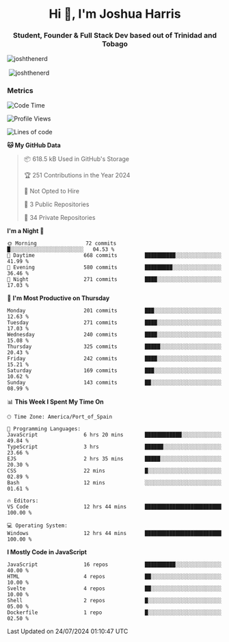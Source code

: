 <h1 align="center">Hi 👋, I'm Joshua Harris</h1>
<h3 align="center">Student, Founder & Full Stack Dev based out of Trinidad and Tobago</h3>

<p align="left"> <img src="https://komarev.com/ghpvc/?username=JoshTheDeveloperr" alt="joshthenerd" /> </p>

<p>&nbsp;<img align="center" src="https://github-readme-stats.vercel.app/api?username=JoshTheDeveloperr&show_icons=true&count_private=true" alt="joshthenerd" /></p>

### Metrics

<!--START_SECTION:waka-->
![Code Time](http://img.shields.io/badge/Code%20Time-860%20hrs%2047%20mins-blue)

![Profile Views](http://img.shields.io/badge/Profile%20Views-10-blue)

![Lines of code](https://img.shields.io/badge/From%20Hello%20World%20I%27ve%20Written-3.4%20million%20lines%20of%20code-blue)

**🐱 My GitHub Data** 

> 📦 618.5 kB Used in GitHub's Storage 
 > 
> 🏆 251 Contributions in the Year 2024
 > 
> 🚫 Not Opted to Hire
 > 
> 📜 3 Public Repositories 
 > 
> 🔑 34 Private Repositories 
 > 
**I'm a Night 🦉** 

```text
🌞 Morning                72 commits          █░░░░░░░░░░░░░░░░░░░░░░░░   04.53 % 
🌆 Daytime                668 commits         ██████████░░░░░░░░░░░░░░░   41.99 % 
🌃 Evening                580 commits         █████████░░░░░░░░░░░░░░░░   36.46 % 
🌙 Night                  271 commits         ████░░░░░░░░░░░░░░░░░░░░░   17.03 % 
```
📅 **I'm Most Productive on Thursday** 

```text
Monday                   201 commits         ███░░░░░░░░░░░░░░░░░░░░░░   12.63 % 
Tuesday                  271 commits         ████░░░░░░░░░░░░░░░░░░░░░   17.03 % 
Wednesday                240 commits         ████░░░░░░░░░░░░░░░░░░░░░   15.08 % 
Thursday                 325 commits         █████░░░░░░░░░░░░░░░░░░░░   20.43 % 
Friday                   242 commits         ████░░░░░░░░░░░░░░░░░░░░░   15.21 % 
Saturday                 169 commits         ███░░░░░░░░░░░░░░░░░░░░░░   10.62 % 
Sunday                   143 commits         ██░░░░░░░░░░░░░░░░░░░░░░░   08.99 % 
```


📊 **This Week I Spent My Time On** 

```text
🕑︎ Time Zone: America/Port_of_Spain

💬 Programming Languages: 
JavaScript               6 hrs 20 mins       ████████████░░░░░░░░░░░░░   49.84 % 
TypeScript               3 hrs               ██████░░░░░░░░░░░░░░░░░░░   23.66 % 
EJS                      2 hrs 35 mins       █████░░░░░░░░░░░░░░░░░░░░   20.30 % 
CSS                      22 mins             █░░░░░░░░░░░░░░░░░░░░░░░░   02.89 % 
Bash                     12 mins             ░░░░░░░░░░░░░░░░░░░░░░░░░   01.61 % 

🔥 Editors: 
VS Code                  12 hrs 44 mins      █████████████████████████   100.00 % 

💻 Operating System: 
Windows                  12 hrs 44 mins      █████████████████████████   100.00 % 
```

**I Mostly Code in JavaScript** 

```text
JavaScript               16 repos            ██████████░░░░░░░░░░░░░░░   40.00 % 
HTML                     4 repos             ██░░░░░░░░░░░░░░░░░░░░░░░   10.00 % 
Svelte                   4 repos             ██░░░░░░░░░░░░░░░░░░░░░░░   10.00 % 
Shell                    2 repos             █░░░░░░░░░░░░░░░░░░░░░░░░   05.00 % 
Dockerfile               1 repo              █░░░░░░░░░░░░░░░░░░░░░░░░   02.50 % 
```




 Last Updated on 24/07/2024 01:10:47 UTC
<!--END_SECTION:waka-->
